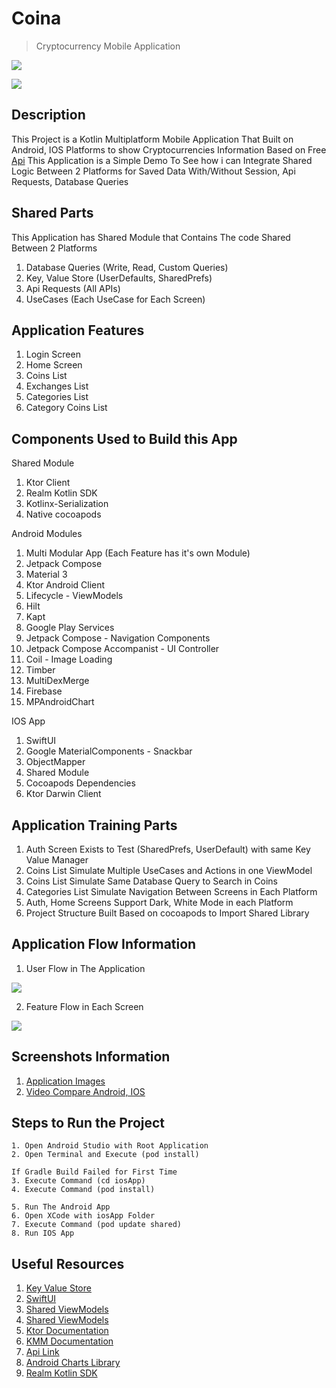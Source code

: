 # Coina

> Cryptocurrency Mobile Application

![](https://github.com/Yazan98/Coina/blob/main/resources/Screenshot%202022-12-30%20at%2010.32.59%20AM.png?raw=true)

![](https://github.com/Yazan98/Coina/blob/main/resources/Screenshot%202022-12-30%20at%2011.29.07%20AM.png?raw=true)

## Description

This Project is a Kotlin Multiplatform Mobile Application That Built on Android, IOS Platforms to show Cryptocurrencies Information Based on Free [Api](https://www.coingecko.com/en/api/documentation)
This Application is a Simple Demo To See how i can Integrate Shared Logic Between 2 Platforms for Saved Data With/Without Session, Api Requests, Database Queries

## Shared Parts
This Application has Shared Module that Contains The code Shared Between 2 Platforms

1. Database Queries (Write, Read, Custom Queries)
2. Key, Value Store (UserDefaults, SharedPrefs)
3. Api Requests (All APIs)
4. UseCases (Each UseCase for Each Screen)

## Application Features
1. Login Screen
2. Home Screen
3. Coins List
4. Exchanges List
5. Categories List
6. Category Coins List

## Components Used to Build this App
Shared Module
1. Ktor Client
2. Realm Kotlin SDK
3. Kotlinx-Serialization
4. Native cocoapods

Android Modules
1. Multi Modular App (Each Feature has it's own Module)
2. Jetpack Compose
3. Material 3
4. Ktor Android Client
5. Lifecycle - ViewModels
6. Hilt
7. Kapt
8. Google Play Services
9. Jetpack Compose - Navigation Components
10. Jetpack Compose Accompanist - UI Controller
11. Coil - Image Loading
12. Timber
13. MultiDexMerge
14. Firebase
15. MPAndroidChart

IOS App
1. SwiftUI
2. Google MaterialComponents - Snackbar
3. ObjectMapper
4. Shared Module
5. Cocoapods Dependencies
6. Ktor Darwin Client

## Application Training Parts
1. Auth Screen Exists to Test (SharedPrefs, UserDefault) with same Key Value Manager
2. Coins List Simulate Multiple UseCases and Actions in one ViewModel
3. Coins List Simulate Same Database Query to Search in Coins
4. Categories List Simulate Navigation Between Screens in Each Platform
5. Auth, Home Screens Support Dark, White Mode in each Platform
6. Project Structure Built Based on cocoapods to Import Shared Library 

## Application Flow Information

1. User Flow in The Application

![](https://github.com/Yazan98/Coina/blob/main/resources/User%20Flow.jpg?raw=true)

2. Feature Flow in Each Screen

![](https://github.com/Yazan98/Coina/blob/main/resources/Feature%20Flow.jpg?raw=true)

## Screenshots Information

1. [Application Images](https://github.com/Yazan98/Coina/tree/main/resources)
2. [Video Compare Android, IOS](https://github.com/Yazan98/Coina/blob/main/resources/Compare%20Platforms.mp4)

## Steps to Run the Project
```
1. Open Android Studio with Root Application
2. Open Terminal and Execute (pod install)

If Gradle Build Failed for First Time
3. Execute Command (cd iosApp)
4. Execute Command (pod install)

5. Run The Android App
6. Open XCode with iosApp Folder
7. Execute Command (pod update shared)
8. Run IOS App
```

## Useful Resources

1. [Key Value Store](https://medium.com/@shmehdi01/shared-preference-in-kmm-kotlin-multiplatform-2bca14214093)
2. [SwiftUI](https://www.youtube.com/watch?v=TTYKL6CfbSs&list=PLwvDm4Vfkdphbc3bgy_LpLRQ9DDfFGcFu)
3. [Shared ViewModels](https://proandroiddev.com/kotlin-multiplatform-mobile-and-how-share-viewmodel-an-architecture-proposal-b6f86b61abf9)
4. [Shared ViewModels](https://medium.com/double-symmetry/kotlin-multiplatform-tales-a-shared-viewmodel-f9d0792f69f9)
5. [Ktor Documentation](https://ktor.io/docs/getting-started-ktor-client-multiplatform-mobile.html)
6. [KMM Documentation](https://kotlinlang.org/docs/multiplatform-mobile-ktor-sqldelight.html)
7. [Api Link](https://www.coingecko.com/en/api/documentation)
8. [Android Charts Library](https://github.com/PhilJay/MPAndroidChart)
9. [Realm Kotlin SDK](https://www.mongodb.com/docs/realm/sdk/kotlin/install/kotlin-multiplatform/)

